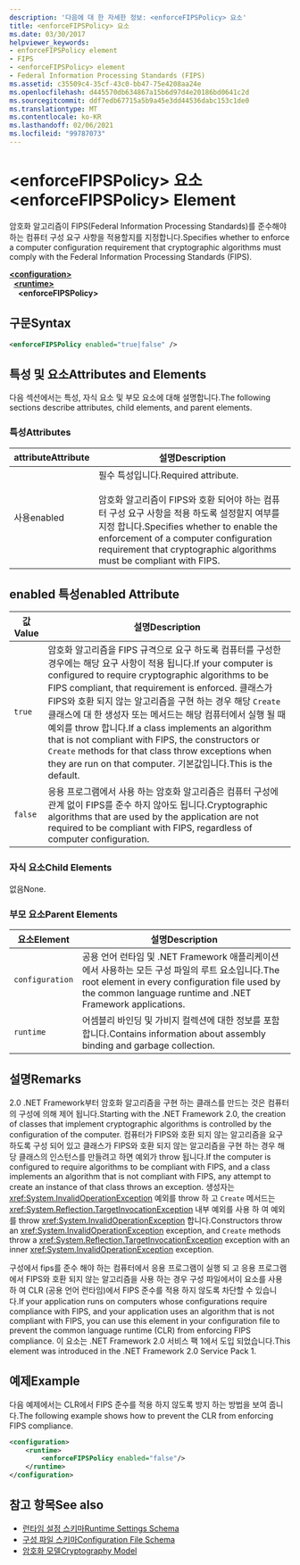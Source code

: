 ```yaml
---
description: '다음에 대 한 자세한 정보: <enforceFIPSPolicy> 요소'
title: <enforceFIPSPolicy> 요소
ms.date: 03/30/2017
helpviewer_keywords:
- enforceFIPSPolicy element
- FIPS
- <enforceFIPSPolicy> element
- Federal Information Processing Standards (FIPS)
ms.assetid: c35509c4-35cf-43c0-bb47-75e4208aa24e
ms.openlocfilehash: d445570db634867a15b6d97d4e20186bd0641c2d
ms.sourcegitcommit: ddf7edb67715a5b9a45e3dd44536dabc153c1de0
ms.translationtype: MT
ms.contentlocale: ko-KR
ms.lasthandoff: 02/06/2021
ms.locfileid: "99787073"
---
```

# <a name="enforcefipspolicy-element"></a><span data-ttu-id="c4617-103">\<enforceFIPSPolicy> 요소</span><span class="sxs-lookup"><span data-stu-id="c4617-103">\<enforceFIPSPolicy> Element</span></span>

<span data-ttu-id="c4617-104">암호화 알고리즘이 FIPS(Federal Information Processing Standards)를 준수해야 하는 컴퓨터 구성 요구 사항을 적용할지를 지정합니다.</span><span class="sxs-lookup"><span data-stu-id="c4617-104">Specifies whether to enforce a computer configuration requirement that cryptographic algorithms must comply with the Federal Information Processing Standards (FIPS).</span></span>  
  
[**\<configuration>**](../configuration-element.md)\
&nbsp;&nbsp;[**\<runtime>**](runtime-element.md)\
&nbsp;&nbsp;&nbsp;&nbsp;**\<enforceFIPSPolicy>**  
  
## <a name="syntax"></a><span data-ttu-id="c4617-105">구문</span><span class="sxs-lookup"><span data-stu-id="c4617-105">Syntax</span></span>  
  
```xml  
<enforceFIPSPolicy enabled="true|false" />  
```  
  
## <a name="attributes-and-elements"></a><span data-ttu-id="c4617-106">특성 및 요소</span><span class="sxs-lookup"><span data-stu-id="c4617-106">Attributes and Elements</span></span>  

 <span data-ttu-id="c4617-107">다음 섹션에서는 특성, 자식 요소 및 부모 요소에 대해 설명합니다.</span><span class="sxs-lookup"><span data-stu-id="c4617-107">The following sections describe attributes, child elements, and parent elements.</span></span>  
  
### <a name="attributes"></a><span data-ttu-id="c4617-108">특성</span><span class="sxs-lookup"><span data-stu-id="c4617-108">Attributes</span></span>  
  
|<span data-ttu-id="c4617-109">attribute</span><span class="sxs-lookup"><span data-stu-id="c4617-109">Attribute</span></span>|<span data-ttu-id="c4617-110">설명</span><span class="sxs-lookup"><span data-stu-id="c4617-110">Description</span></span>|  
|---------------|-----------------|  
|<span data-ttu-id="c4617-111">사용</span><span class="sxs-lookup"><span data-stu-id="c4617-111">enabled</span></span>|<span data-ttu-id="c4617-112">필수 특성입니다.</span><span class="sxs-lookup"><span data-stu-id="c4617-112">Required attribute.</span></span><br /><br /> <span data-ttu-id="c4617-113">암호화 알고리즘이 FIPS와 호환 되어야 하는 컴퓨터 구성 요구 사항을 적용 하도록 설정할지 여부를 지정 합니다.</span><span class="sxs-lookup"><span data-stu-id="c4617-113">Specifies whether to enable the enforcement of a computer configuration requirement that cryptographic algorithms must be compliant with FIPS.</span></span>|  
  
## <a name="enabled-attribute"></a><span data-ttu-id="c4617-114">enabled 특성</span><span class="sxs-lookup"><span data-stu-id="c4617-114">enabled Attribute</span></span>  
  
|<span data-ttu-id="c4617-115">값</span><span class="sxs-lookup"><span data-stu-id="c4617-115">Value</span></span>|<span data-ttu-id="c4617-116">설명</span><span class="sxs-lookup"><span data-stu-id="c4617-116">Description</span></span>|  
|-----------|-----------------|  
|`true`|<span data-ttu-id="c4617-117">암호화 알고리즘을 FIPS 규격으로 요구 하도록 컴퓨터를 구성한 경우에는 해당 요구 사항이 적용 됩니다.</span><span class="sxs-lookup"><span data-stu-id="c4617-117">If your computer is configured to require cryptographic algorithms to be FIPS compliant, that requirement is enforced.</span></span> <span data-ttu-id="c4617-118">클래스가 FIPS와 호환 되지 않는 알고리즘을 구현 하는 경우 해당 `Create` 클래스에 대 한 생성자 또는 메서드는 해당 컴퓨터에서 실행 될 때 예외를 throw 합니다.</span><span class="sxs-lookup"><span data-stu-id="c4617-118">If a class implements an algorithm that is not compliant with FIPS, the constructors or `Create` methods for that class throw exceptions when they are run on that computer.</span></span> <span data-ttu-id="c4617-119">기본값입니다.</span><span class="sxs-lookup"><span data-stu-id="c4617-119">This is the default.</span></span>|  
|`false`|<span data-ttu-id="c4617-120">응용 프로그램에서 사용 하는 암호화 알고리즘은 컴퓨터 구성에 관계 없이 FIPS를 준수 하지 않아도 됩니다.</span><span class="sxs-lookup"><span data-stu-id="c4617-120">Cryptographic algorithms that are used by the application are not required to be compliant with FIPS, regardless of computer configuration.</span></span>|  
  
### <a name="child-elements"></a><span data-ttu-id="c4617-121">자식 요소</span><span class="sxs-lookup"><span data-stu-id="c4617-121">Child Elements</span></span>  

 <span data-ttu-id="c4617-122">없음</span><span class="sxs-lookup"><span data-stu-id="c4617-122">None.</span></span>  
  
### <a name="parent-elements"></a><span data-ttu-id="c4617-123">부모 요소</span><span class="sxs-lookup"><span data-stu-id="c4617-123">Parent Elements</span></span>  
  
|<span data-ttu-id="c4617-124">요소</span><span class="sxs-lookup"><span data-stu-id="c4617-124">Element</span></span>|<span data-ttu-id="c4617-125">설명</span><span class="sxs-lookup"><span data-stu-id="c4617-125">Description</span></span>|  
|-------------|-----------------|  
|`configuration`|<span data-ttu-id="c4617-126">공용 언어 런타임 및 .NET Framework 애플리케이션에서 사용하는 모든 구성 파일의 루트 요소입니다.</span><span class="sxs-lookup"><span data-stu-id="c4617-126">The root element in every configuration file used by the common language runtime and .NET Framework applications.</span></span>|  
|`runtime`|<span data-ttu-id="c4617-127">어셈블리 바인딩 및 가비지 컬렉션에 대한 정보를 포함합니다.</span><span class="sxs-lookup"><span data-stu-id="c4617-127">Contains information about assembly binding and garbage collection.</span></span>|  
  
## <a name="remarks"></a><span data-ttu-id="c4617-128">설명</span><span class="sxs-lookup"><span data-stu-id="c4617-128">Remarks</span></span>  

 <span data-ttu-id="c4617-129">2.0 .NET Framework부터 암호화 알고리즘을 구현 하는 클래스를 만드는 것은 컴퓨터의 구성에 의해 제어 됩니다.</span><span class="sxs-lookup"><span data-stu-id="c4617-129">Starting with the .NET Framework 2.0, the creation of classes that implement cryptographic algorithms is controlled by the configuration of the computer.</span></span> <span data-ttu-id="c4617-130">컴퓨터가 FIPS와 호환 되지 않는 알고리즘을 요구 하도록 구성 되어 있고 클래스가 FIPS와 호환 되지 않는 알고리즘을 구현 하는 경우 해당 클래스의 인스턴스를 만들려고 하면 예외가 throw 됩니다.</span><span class="sxs-lookup"><span data-stu-id="c4617-130">If the computer is configured to require algorithms to be compliant with FIPS, and a class implements an algorithm that is not compliant with FIPS, any attempt to create an instance of that class throws an exception.</span></span> <span data-ttu-id="c4617-131">생성자는 <xref:System.InvalidOperationException> 예외를 throw 하 고 `Create` 메서드는 <xref:System.Reflection.TargetInvocationException> 내부 예외를 사용 하 여 예외를 throw <xref:System.InvalidOperationException> 합니다.</span><span class="sxs-lookup"><span data-stu-id="c4617-131">Constructors throw an <xref:System.InvalidOperationException> exception, and `Create` methods throw a <xref:System.Reflection.TargetInvocationException> exception with an inner <xref:System.InvalidOperationException> exception.</span></span>  
  
 <span data-ttu-id="c4617-132">구성에서 fips를 준수 해야 하는 컴퓨터에서 응용 프로그램이 실행 되 고 응용 프로그램에서 FIPS와 호환 되지 않는 알고리즘을 사용 하는 경우 구성 파일에서이 요소를 사용 하 여 CLR (공용 언어 런타임)에서 FIPS 준수를 적용 하지 않도록 차단할 수 있습니다.</span><span class="sxs-lookup"><span data-stu-id="c4617-132">If your application runs on computers whose configurations require compliance with FIPS, and your application uses an algorithm that is not compliant with FIPS, you can use this element in your configuration file to prevent the common language runtime (CLR) from enforcing FIPS compliance.</span></span> <span data-ttu-id="c4617-133">이 요소는 .NET Framework 2.0 서비스 팩 1에서 도입 되었습니다.</span><span class="sxs-lookup"><span data-stu-id="c4617-133">This element was introduced in the .NET Framework 2.0 Service Pack 1.</span></span>  
  
## <a name="example"></a><span data-ttu-id="c4617-134">예제</span><span class="sxs-lookup"><span data-stu-id="c4617-134">Example</span></span>  

 <span data-ttu-id="c4617-135">다음 예제에서는 CLR에서 FIPS 준수를 적용 하지 않도록 방지 하는 방법을 보여 줍니다.</span><span class="sxs-lookup"><span data-stu-id="c4617-135">The following example shows how to prevent the CLR from enforcing FIPS compliance.</span></span>  
  
```xml  
<configuration>  
    <runtime>  
        <enforceFIPSPolicy enabled="false"/>  
    </runtime>  
</configuration>  
```  
  
## <a name="see-also"></a><span data-ttu-id="c4617-136">참고 항목</span><span class="sxs-lookup"><span data-stu-id="c4617-136">See also</span></span>

- [<span data-ttu-id="c4617-137">런타임 설정 스키마</span><span class="sxs-lookup"><span data-stu-id="c4617-137">Runtime Settings Schema</span></span>](index.md)
- [<span data-ttu-id="c4617-138">구성 파일 스키마</span><span class="sxs-lookup"><span data-stu-id="c4617-138">Configuration File Schema</span></span>](../index.md)
- [<span data-ttu-id="c4617-139">암호화 모델</span><span class="sxs-lookup"><span data-stu-id="c4617-139">Cryptography Model</span></span>](../../../../standard/security/cryptography-model.md)
